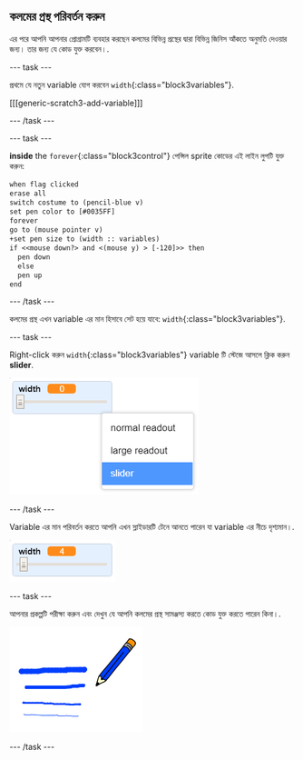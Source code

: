 ## কলমের প্রস্থ পরিবর্তন করুন

এর পরে আপনি আপনার প্রোগ্রামটি ব্যবহার করছেন কলমের বিভিন্ন প্রস্থের দ্বারা বিভিন্ন জিনিস আঁকতে অনুমতি দেওয়ার জন্য। তার জন্য যে কোড যুক্ত করবেন।.

\--- task \---

প্রথমে যে নতুন variable যোগ করবেন `width`{:class="block3variables"}.

[[[generic-scratch3-add-variable]]]

\--- /task \---

\--- task \---

**inside** the `forever`{:class="block3control"} পেন্সিল sprite কোডের এই লাইন লুপটি যুক্ত করুন:

```blocks3
when flag clicked
erase all
switch costume to (pencil-blue v)
set pen color to [#0035FF]
forever
go to (mouse pointer v)
+set pen size to (width :: variables)
if <<mouse down?> and <(mouse y) > [-120]>> then 
  pen down
  else
  pen up
end
```

\--- /task \---

কলমের প্রস্থ এখন variable এর মান হিসাবে সেট হয়ে যাবে: `width`{:class="block3variables"}.

\--- task \---

Right-click করুন `width`{:class="block3variables"} variable টি স্টেজে আসলে ক্লিক করুন **slider**.

![screenshot](images/paint-slider.png)

\--- /task \---

Variable এর মান পরিবর্তন করতে আপনি এখন স্লাইডারটি টেনে আনতে পারেন যা variable এর নীচে দৃশ্যমান।.

![screenshot](images/paint-slider-change.png)

\--- task \---

আপনার প্রকল্পটি পরীক্ষা করুন এবং দেখুন যে আপনি কলমের প্রস্থ সামঞ্জস্য করতে কোড যুক্ত করতে পারেন কিনা।.

![screenshot](images/paint-width-test.png)

\--- /task \---